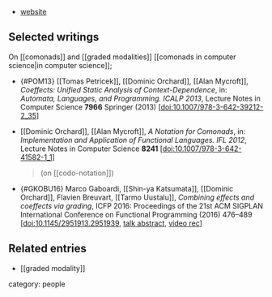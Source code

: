 * [website](https://www.cs.kent.ac.uk/people/staff/dao7/)

## Selected writings

On [[comonads]] and [[graded modalities]] [[comonads in computer science|in computer science]];

* {#POM13} [[Tomas Petricek]], [[Dominic Orchard]], [[Alan Mycroft]], *Coeffects: Unified Static Analysis of Context-Dependence*, in: *Automata, Languages, and Programming. ICALP 2013*, Lecture Notes in Computer Science **7966** Springer (2013) &lbrack;[doi:10.1007/978-3-642-39212-2_35](https://doi.org/10.1007/978-3-642-39212-2_35)&rbrack;

* [[Dominic Orchard]], [[Alan Mycroft]], *A Notation for Comonads*, in: *Implementation and Application of Functional Languages. IFL 2012*, Lecture Notes in Computer Science **8241** &lbrack;[doi:10.1007/978-3-642-41582-1_1](https://doi.org/10.1007/978-3-642-41582-1_1)&rbrack;

  > (on [[codo-notation]])


* {#GKOBU16} Marco Gaboardi, [[Shin-ya Katsumata]], [[Dominic Orchard]], Flavien Breuvart, [[Tarmo Uustalu]], *Combining effects and coeffects via grading*, ICFP 2016: Proceedings of the 21st ACM SIGPLAN International Conference on Functional Programming (2016) 476–489 &lbrack;[doi:10.1145/2951913.2951939](https://doi.org/10.1145/2951913.2951939), [talk abstract](https://icfp16.sigplan.org/details/icfp-2016-papers/31/Combining-Effects-and-Coeffects-via-Grading), [video rec](https://www.youtube.com/watch?v=l1ZNMT3fQCo)&rbrack;

   



## Related entries

* [[graded modality]]


category: people
